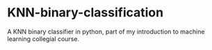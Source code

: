 # KNN-binary-classification
A KNN binary classifier in python, part of my introduction to machine learning collegial course.
